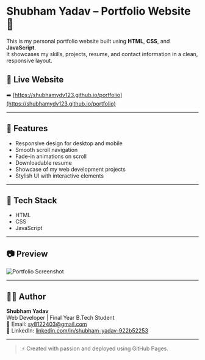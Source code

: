 # Shubham Yadav – Portfolio Website 🚀

This is my personal portfolio website built using **HTML**, **CSS**, and **JavaScript**.  
It showcases my skills, projects, resume, and contact information in a clean, responsive layout.

## 🔗 Live Website  
➡️ [https://shubhamydv123.github.io/portfolio](https://shubhamydv123.github.io/portfolio)

---

## 📌 Features  
- Responsive design for desktop and mobile  
- Smooth scroll navigation  
- Fade-in animations on scroll  
- Downloadable resume  
- Showcase of my web development projects  
- Stylish UI with interactive elements

---

## 📁 Tech Stack  
- HTML  
- CSS  
- JavaScript

---

## 📷 Preview  
![Portfolio Screenshot](images/photo.jpg)

---

## 👨‍💻 Author  
**Shubham Yadav**  
Web Developer | Final Year B.Tech Student  
📧 Email: [sy8122403@gmail.com](mailto:sy8122403@gmail.com)  
🔗 LinkedIn: [linkedin.com/in/shubham-yadav-922b52253](https://linkedin.com/in/shubham-yadav-922b52253)

---

> ⚡ Created with passion and deployed using GitHub Pages.
